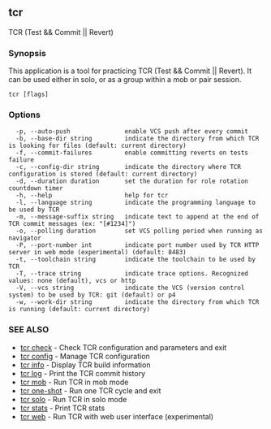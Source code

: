 ## tcr

TCR (Test && Commit || Revert)

### Synopsis


This application is a tool for practicing TCR (Test && Commit || Revert).
It can be used either in solo, or as a group within a mob or pair session.


```
tcr [flags]
```

### Options

```
  -p, --auto-push               enable VCS push after every commit
  -b, --base-dir string         indicate the directory from which TCR is looking for files (default: current directory)
  -f, --commit-failures         enable committing reverts on tests failure
  -c, --config-dir string       indicate the directory where TCR configuration is stored (default: current directory)
  -d, --duration duration       set the duration for role rotation countdown timer
  -h, --help                    help for tcr
  -l, --language string         indicate the programming language to be used by TCR
  -m, --message-suffix string   indicate text to append at the end of TCR commit messages (ex: "[#1234]")
  -o, --polling duration        set VCS polling period when running as navigator
  -P, --port-number int         indicate port number used by TCR HTTP server in web mode (experimental) (default: 8483)
  -t, --toolchain string        indicate the toolchain to be used by TCR
  -T, --trace string            indicate trace options. Recognized values: none (default), vcs or http
  -V, --vcs string              indicate the VCS (version control system) to be used by TCR: git (default) or p4
  -w, --work-dir string         indicate the directory from which TCR is running (default: current directory)
```

### SEE ALSO

* [tcr check](tcr_check.md)	 - Check TCR configuration and parameters and exit
* [tcr config](tcr_config.md)	 - Manage TCR configuration
* [tcr info](tcr_info.md)	 - Display TCR build information
* [tcr log](tcr_log.md)	 - Print the TCR commit history
* [tcr mob](tcr_mob.md)	 - Run TCR in mob mode
* [tcr one-shot](tcr_one-shot.md)	 - Run one TCR cycle and exit
* [tcr solo](tcr_solo.md)	 - Run TCR in solo mode
* [tcr stats](tcr_stats.md)	 - Print TCR stats
* [tcr web](tcr_web.md)	 - Run TCR with web user interface (experimental)

